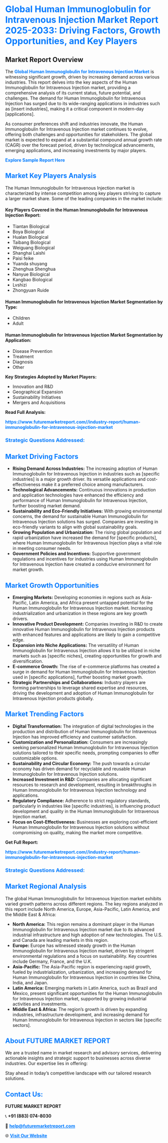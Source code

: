 <h1 style="color: #007BFF;">Global Human Immunoglobulin for Intravenous Injection Market Report 2025-2033: Driving Factors, Growth Opportunities, and Key Players</h1>

<section id="overview">
<h2>Market Report Overview</h2>
<p>The <a href="https://www.futuremarketreport.com//industry-report/human-immunoglobulin-for-intravenous-injection-market" style="color: #007BFF; text-decoration: none;"><strong>Global Human Immunoglobulin for Intravenous Injection Market</strong></a> is witnessing significant growth, driven by increasing demand across various industries. This report delves into the key aspects of the Human Immunoglobulin for Intravenous Injection market, providing a comprehensive analysis of its current status, future potential, and challenges. The demand for Human Immunoglobulin for Intravenous Injection has surged due to its wide-ranging applications in industries such as [insert industries], making it a critical component in modern-day [applications].</p>
<p>As consumer preferences shift and industries innovate, the Human Immunoglobulin for Intravenous Injection market continues to evolve, offering both challenges and opportunities for stakeholders. The global market is expected to expand at a substantial compound annual growth rate (CAGR) over the forecast period, driven by technological advancements, emerging applications, and increasing investments by major players.</p>
</section>

<section id="overview">
<p><a href="https://www.futuremarketreport.com//request-sample/reportId=79771" style="color: #007BFF; text-decoration: none;"><strong>Explore Sample Report Here</strong></a></p>
</section>

<section id="key-players">
<h2 style="color: #007BFF;">Market Key Players Analysis</h2>
<p>The Human Immunoglobulin for Intravenous Injection market is characterized by intense competition among key players striving to capture a larger market share. Some of the leading companies in the market include:</p>
<h4>Key Players Covered in the Human Immunoglobulin for Intravenous Injection Report:</h4>
<ul><li>Tiantan Biological</li><li>Boya Biological</li><li>Hualan Biological</li><li>Taibang Biological</li><li>Weiguang Biological</li><li>Shanghai Laishi</li><li>Paisi feike</li><li>Yuanda shuyang</li><li>Zhenghua Shenghua</li><li>Nanyue Biological</li><li>Kangbao Biological</li><li>Lvshizi</li><li>Zhongyuan Ruide</li></ul>
<h4>Human Immunoglobulin for Intravenous Injection Market Segmentation by Type:</h4>
<ul><li>Children</li><li>Adult</li></ul>

<h4>Human Immunoglobulin for Intravenous Injection Market Segmentation by Application:</h4>
<ul><li>Disease Prevention</li><li>Treatment</li><li>Diagnosis</li><li>Other</li></ul>
<p><strong>Key Strategies Adopted by Market Players:</strong></p>
<ul>
<li>Innovation and R&D</li>
<li>Geographical Expansion</li>
<li>Sustainability Initiatives</li>
<li>Mergers and Acquisitions</li>
</ul>
</section>

<section>
<p><strong>Read Full Analysis: </strong></p><a href="https://www.futuremarketreport.com//industry-report/human-immunoglobulin-for-intravenous-injection-market" style="color: #007BFF; text-decoration: none;"><strong>https://www.futuremarketreport.com//industry-report/human-immunoglobulin-for-intravenous-injection-market</strong></a>
<h3 style="color: #007BFF;">Strategic Questions Addressed:</h3>
</section>

<section id="driving-factors">
<h2 style="color: #007BFF;">Market Driving Factors</h2>
<ul>
<li><strong>Rising Demand Across Industries:</strong> The increasing adoption of Human Immunoglobulin for Intravenous Injection in industries such as [specific industries] is a major growth driver. Its versatile applications and cost-effectiveness make it a preferred choice among manufacturers.</li>
<li><strong>Technological Advancements:</strong> Continuous innovations in production and application technologies have enhanced the efficiency and performance of Human Immunoglobulin for Intravenous Injection, further boosting market demand.</li>
<li><strong>Sustainability and Eco-Friendly Initiatives:</strong> With growing environmental concerns, the demand for sustainable Human Immunoglobulin for Intravenous Injection solutions has surged. Companies are investing in eco-friendly variants to align with global sustainability goals.</li>
<li><strong>Growing Population and Urbanization:</strong> The rising global population and rapid urbanization have increased the demand for [specific products], where Human Immunoglobulin for Intravenous Injection plays a vital role in meeting consumer needs.</li>
<li><strong>Government Policies and Incentives:</strong> Supportive government regulations and incentives for industries using Human Immunoglobulin for Intravenous Injection have created a conducive environment for market growth.</li>
</ul>
</section>

<section id="growth-opportunities">
<h2 style="color: #007BFF;">Market Growth Opportunities</h2>
<ul>
<li><strong>Emerging Markets:</strong> Developing economies in regions such as Asia-Pacific, Latin America, and Africa present untapped potential for the Human Immunoglobulin for Intravenous Injection market. Increasing industrialization and urbanization in these regions are key growth drivers.</li>
<li><strong>Innovative Product Development:</strong> Companies investing in R&D to create innovative Human Immunoglobulin for Intravenous Injection products with enhanced features and applications are likely to gain a competitive edge.</li>
<li><strong>Expansion into Niche Applications:</strong> The versatility of Human Immunoglobulin for Intravenous Injection allows it to be utilized in niche markets such as [specific niches], creating opportunities for growth and diversification.</li>
<li><strong>E-commerce Growth:</strong> The rise of e-commerce platforms has created a surge in demand for Human Immunoglobulin for Intravenous Injection used in [specific applications], further boosting market growth.</li>
<li><strong>Strategic Partnerships and Collaborations:</strong> Industry players are forming partnerships to leverage shared expertise and resources, driving the development and adoption of Human Immunoglobulin for Intravenous Injection products globally.</li>
</ul>
</section>

<section id="trending-factors">
<h2 style="color: #007BFF;">Market Trending Factors</h2>
<ul>
<li><strong>Digital Transformation:</strong> The integration of digital technologies in the production and distribution of Human Immunoglobulin for Intravenous Injection has improved efficiency and customer satisfaction.</li>
<li><strong>Customization and Personalization:</strong> Consumers are increasingly seeking personalized Human Immunoglobulin for Intravenous Injection solutions tailored to their specific needs, prompting companies to offer customizable options.</li>
<li><strong>Sustainability and Circular Economy:</strong> The push towards a circular economy has driven demand for recyclable and reusable Human Immunoglobulin for Intravenous Injection solutions.</li>
<li><strong>Increased Investment in R&D:</strong> Companies are allocating significant resources to research and development, resulting in breakthroughs in Human Immunoglobulin for Intravenous Injection technology and applications.</li>
<li><strong>Regulatory Compliance:</strong> Adherence to strict regulatory standards, particularly in industries like [specific industries], is influencing product development and quality in the Human Immunoglobulin for Intravenous Injection market.</li>
<li><strong>Focus on Cost-Effectiveness:</strong> Businesses are exploring cost-efficient Human Immunoglobulin for Intravenous Injection solutions without compromising on quality, making the market more competitive.</li>
</ul>
</section>

<section>
<p><strong>Get Full Report: </strong></p><a href="https://www.futuremarketreport.com//industry-report/human-immunoglobulin-for-intravenous-injection-market" style="color: #007BFF; text-decoration: none;"><strong>https://www.futuremarketreport.com//industry-report/human-immunoglobulin-for-intravenous-injection-market</strong></a>
<h3 style="color: #007BFF;">Strategic Questions Addressed:</h3>
</section>


<section id="regional-analysis">
<h2 style="color: #007BFF;">Market Regional Analysis</h2>
<p>The global Human Immunoglobulin for Intravenous Injection market exhibits varied growth patterns across different regions. The key regions analyzed in this report include North America, Europe, Asia-Pacific, Latin America, and the Middle East & Africa:</p>
<ul>
<li><strong>North America:</strong> This region remains a dominant player in the Human Immunoglobulin for Intravenous Injection market due to its advanced industrial infrastructure and high adoption of new technologies. The U.S. and Canada are leading markets in this region.</li>
<li><strong>Europe:</strong> Europe has witnessed steady growth in the Human Immunoglobulin for Intravenous Injection market, driven by stringent environmental regulations and a focus on sustainability. Key countries include Germany, France, and the U.K.</li>
<li><strong>Asia-Pacific:</strong> The Asia-Pacific region is experiencing rapid growth, fueled by industrialization, urbanization, and increasing demand for Human Immunoglobulin for Intravenous Injection in countries like China, India, and Japan.</li>
<li><strong>Latin America:</strong> Emerging markets in Latin America, such as Brazil and Mexico, present significant opportunities for the Human Immunoglobulin for Intravenous Injection market, supported by growing industrial activities and investments.</li>
<li><strong>Middle East & Africa:</strong> The region’s growth is driven by expanding industries, infrastructure development, and increasing demand for Human Immunoglobulin for Intravenous Injection in sectors like [specific sectors].</li>
</ul>
</section>

<footer>
<h2 style="color: #007BFF;">About FUTURE MARKET REPORT</h2>
<p>We are a trusted name in market research and advisory services, delivering actionable insights and strategic support to businesses across diverse industries. Our expertise lies in offering:</p>

<p>Stay ahead in today’s competitive landscape with our tailored research solutions.</p>

<h2 style="color: #007BFF;">Contact Us:</h2>
<p><strong>FUTURE MARKET REPORT</strong></p>
<p>📞 <strong>+91 (883) 074-8030</strong></p>
<p>📧 <strong><a href="mailto:help@futuremarketreport.com" style="color: #007BFF;">help@futuremarketreport.com</a></strong></p>
<p>🌐 <strong><a href="https://www.futuremarketreport.com/" style="color: #007BFF;">Visit Our Website</a></strong></p>
</footer>